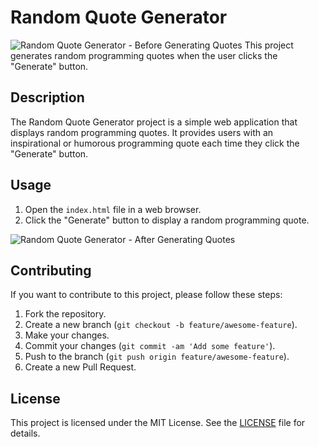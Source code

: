 # Random Quote Generator

![Random Quote Generator - Before Generating Quotes]()
This project generates random programming quotes when the user clicks the "Generate" button.

## Description

The Random Quote Generator project is a simple web application that displays random programming quotes. It provides users with an inspirational or humorous programming quote each time they click the "Generate" button.

## Usage

1. Open the `index.html` file in a web browser.
2. Click the "Generate" button to display a random programming quote.

![Random Quote Generator - After Generating Quotes]()

## Contributing

If you want to contribute to this project, please follow these steps:

1. Fork the repository.
2. Create a new branch (`git checkout -b feature/awesome-feature`).
3. Make your changes.
4. Commit your changes (`git commit -am 'Add some feature'`).
5. Push to the branch (`git push origin feature/awesome-feature`).
6. Create a new Pull Request.

## License

This project is licensed under the MIT License. See the [LICENSE](LICENSE) file for details.
